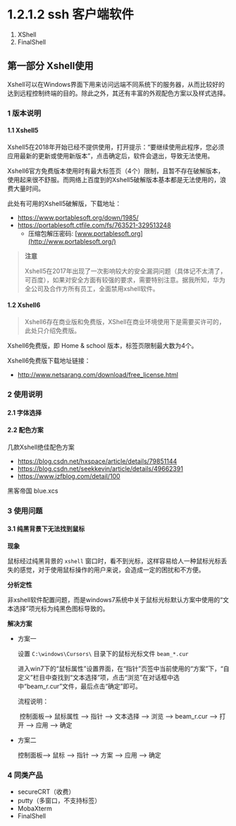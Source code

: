 # 1.2.1.2 ssh 客户端软件

1. XShell
2. FinalShell



## 第一部分 Xshell使用

Xshell可以在Windows界面下用来访问远端不同系统下的服务器，从而比较好的达到远程控制终端的目的。除此之外，其还有丰富的外观配色方案以及样式选择。

### 1 版本说明

#### 1.1 Xshell5

Xshell5在2018年开始已经不提供使用，打开提示：“要继续使用此程序，您必须应用最新的更新或使用新版本”，点击确定后，软件会退出，导致无法使用。

Xshell6官方免费版本使用时有最大标签页（4个）限制，且暂不存在破解版本，使用起来很不舒服。而网络上百度到的Xshell5破解版本基本都是无法使用的，浪费大量时间。

此处有可用的Xshell5破解版，下载地址：

- https://www.portablesoft.org/down/1985/
- https://portablesoft.ctfile.com/fs/763521-329513248
  - 压缩包解压密码: [www.portablesoft.org](http://www.portablesoft.org/)

> **注意**
>
> Xshell5在2017年出现了一次影响较大的安全漏洞问题（具体记不太清了，可百度），如果对安全方面有较强的要求，需要特别注意。据我所知，华为全公司及合作方所有员工，全面禁用xshell软件。

#### 1.2 Xshell6

> Xshell6存在商业版和免费版，XShell在商业环境使用下是需要买许可的，此处只介绍免费版。

Xshell6免费版，即 Home & school 版本，标签页限制最大数为4个。

Xshell6免费版下载地址链接：

- http://www.netsarang.com/download/free_license.html

### 2 使用说明

#### 2.1 字体选择



#### 2.2 配色方案

几款Xshell绝佳配色方案

- https://blog.csdn.net/hxspace/article/details/79851144
- https://blog.csdn.net/seekkevin/article/details/49662391
- https://www.jzfblog.com/detail/100

黑客帝国 blue.xcs


### 3 使用问题

#### 3.1 纯黑背景下无法找到鼠标

**现象**

鼠标经过纯黑背景的 `xshell` 窗口时，看不到光标，这样容易给人一种鼠标光标丢失的感觉，对于使用鼠标操作的用户来说，会造成一定的困扰和不方便。

**分析定性**

非xshell软件配置问题，而是windows7系统中关于鼠标光标默认方案中使用的“文本选择”项光标为纯黑色图标导致的。

**解决方案**

- 方案一

  设置 `C:\windows\Cursors\` 目录下的鼠标光标文件 `beam_*.cur` 

  进入win7下的“鼠标属性”设置界面，在“指针”页签中当前使用的“方案”下，“自定义”栏目中查找到“文本选择”项，点击“浏览”在对话框中选中“beam_r.cur”文件，最后点击“确定”即可。

  流程说明：

  ​		控制面板--> 鼠标属性 --> 指针 --> 文本选择 --> 浏览 --> beam_r.cur --> 打开 --> 应用 --> 确定

- 方案二

  控制面板--> 鼠标 --> 指针 --> 方案 --> 应用 --> 确定

### 4 同类产品

- secureCRT（收费）
- putty（多窗口，不支持标签）
- MobaXterm
- FinalShell
